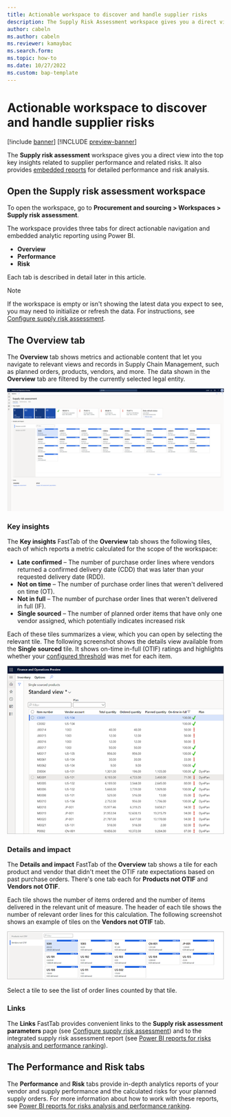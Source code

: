```yaml
---
title: Actionable workspace to discover and handle supplier risks
description: The Supply Risk Assessment workspace gives you a direct view on top key insights related to supplier performance and related risks. It also provides embedded reports for detailed performance and risk analysis.
author: cabeln
ms.author: cabeln
ms.reviewer: kamaybac
ms.search.form: 
ms.topic: how-to
ms.date: 10/27/2022 
ms.custom: bap-template
---
```


# Actionable workspace to discover and handle supplier risks

[!include [banner](../includes/banner.md)]
[!INCLUDE [preview-banner](../includes/preview-banner.md)]
<!-- KFM: Preview until 10.0.31 GA -->

The **Supply risk assessment** workspace gives you a direct view into the top key insights related to supplier performance and related risks. It also provides [embedded reports](supply-risk-assessment-reports.md) for detailed performance and risk analysis.

## Open the Supply risk assessment workspace

To open the workspace, go to **Procurement and sourcing \> Workspaces \> Supply risk assessment**.

The workspace provides three tabs for direct actionable navigation and embedded analytic reporting using Power BI.

- **Overview**
- **Performance**
- **Risk**

Each tab is described in detail later in this article.

> [!NOTE]
> If the workspace is empty or isn't showing the latest data you expect to see, you may need to initialize or refresh the data. For instructions, see [Configure supply risk assessment](supply-risk-assessment-configuration.md).

## The Overview tab

The **Overview** tab shows metrics and actionable content that let you navigate to relevant views and records in Supply Chain Management, such as planned orders, products, vendors, and more. The data shown in the **Overview** tab are filtered by the currently selected legal entity.

[<img src="media/sra-workspace-page.png" alt="Supply risk assessment workspace, screenshot." title="Supply risk assessment workspace, screenshot" width="720" />](media/sra-workspace-page.png)

### Key insights

The **Key insights** FastTab of the **Overview** tab shows the following tiles, each of which reports a metric calculated for the scope of the workspace:

- **Late confirmed** – The number of purchase order lines where vendors returned a confirmed delivery date (CDD) that was later than your requested delivery date (RDD).
- **Not on time** – The number of purchase order lines that weren't delivered on time (OT).
- **Not in full** – The number of purchase order lines that weren't delivered in full (IF).
- **Single sourced** – The number of planned order items that have only one vendor assigned, which potentially indicates increased risk

Each of these tiles summarizes a view, which you can open by selecting the relevant tile. The following screenshot shows the details view available from the **Single sourced** tile. It shows on-time in-full (OTIF) ratings and highlights whether your [configured threshold](supply-risk-assessment-configuration.md) was met for each item.

![Single sourced items view, screenshot.](media/sra-single-source-planned-items.png "Single sourced items view, screenshot")

### Details and impact

The **Details and impact** FastTab of the **Overview** tab shows a tile for each product and vendor that didn't meet the OTIF rate expectations based on past purchase orders. There's one tab each for **Products not OTIF** and **Vendors not OTIF**.

Each tile shows the number of items ordered and the number of items delivered in the relevant unit of measure. The header of each tile shows the number of relevant order lines for this calculation. The following screenshot shows an example of tiles on the **Vendors not OTIF** tab.

![Details and Impact view screenshot.](media/sra-details-impact.png "Details and Impact view screenshot")

Select a tile to see the list of order lines counted by that tile.

### Links

The **Links** FastTab provides convenient links to the **Supply risk assessment parameters** page (see [Configure supply risk assessment](supply-risk-assessment-configuration.md)) and to the integrated supply risk assessment report (see [Power BI reports for risks analysis and performance ranking](supply-risk-assessment-reports.md)).

## The Performance and Risk tabs

The **Performance** and **Risk** tabs provide in-depth analytics reports of your vendor and supply performance and the calculated risks for your planned supply orders. For more information about how to work with these reports, see [Power BI reports for risks analysis and performance ranking](supply-risk-assessment-reports.md).
